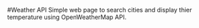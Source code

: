 #Weather API
Simple web page to search cities and display thier temperature using OpenWeatherMap API.
